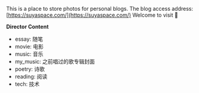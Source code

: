 This is a place to store photos for personal blogs. 
The blog access address: [https://suyaspace.com/](https://suyaspace.com/) 
Welcome to visit  :tada:

**Director Content**
- essay: 随笔
- movie: 电影
- music: 音乐
- my_music: 之前唱过的歌专辑封面
- poetry: 诗歌
- reading: 阅读
- tech: 技术
